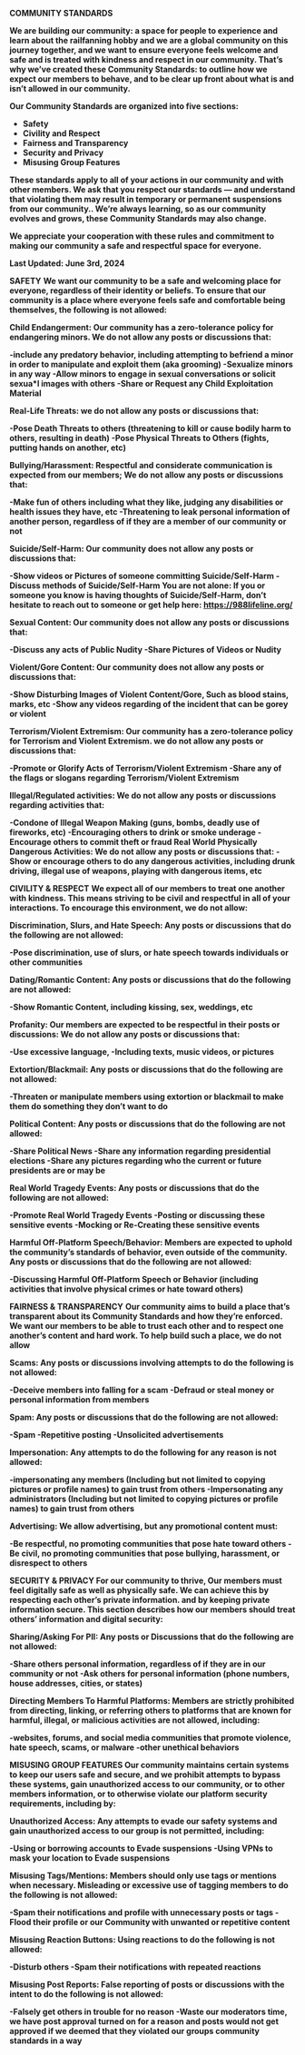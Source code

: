 **COMMUNITY STANDARDS**

**We are building our community: a space for people to experience and learn about the railfanning hobby and we are a global community on this journey together, and we want to ensure everyone feels welcome and safe and is treated with kindness and respect in our community. That’s why we’ve created these Community Standards: to outline how we expect our members to behave, and to be clear up front about what is and isn’t allowed in our community.**

**Our Community Standards are organized into five sections:**

* **Safety**
* **Civility and Respect**
* **Fairness and Transparency**
* **Security and Privacy**
* **Misusing Group Features**

**These standards apply to all of your actions in our community and with other members. We ask that you respect our standards — and understand that violating them may result in temporary or permanent suspensions from our community.. We’re always learning, so as our community evolves and grows, these Community Standards may also change.**

**We appreciate your cooperation with these rules and commitment to making our community a safe and respectful space for everyone.**

**Last Updated: June 3rd, 2024**
                                            
**SAFETY**
**We want our community to be a safe and welcoming place for everyone, regardless of their identity or beliefs. To ensure that our community is a place where everyone feels safe and comfortable being themselves, the following is not allowed:**

**Child Endangerment: Our community has a zero-tolerance policy for endangering minors. We do not allow any posts or discussions that:**

**-include any predatory behavior, including attempting to befriend a minor in order to manipulate and exploit them (aka grooming)
-Sexualize minors in any way
-Allow minors to engage in sexual conversations or solicit sexua*l images with others
-Share or Request any Child Exploitation Material**
 
**Real-Life Threats: we do not allow any posts or discussions that:**

**-Pose Death Threats to others (threatening to kill or cause bodily harm to others, resulting in death)
-Pose Physical Threats to Others (fights, putting hands on another, etc)**

**Bullying/Harassment: Respectful and considerate communication is expected from our members; We do not allow any posts or discussions that:**

**-Make fun of others including what they like, judging any disabilities or health issues they have, etc
-Threatening to leak personal information of another person, regardless of if they are a member of our community or not**

**Suicide/Self-Harm: Our community does not allow any posts or discussions that:**

**-Show videos or Pictures of someone committing Suicide/Self-Harm
-Discuss methods of Suicide/Self-Harm
You are not alone: If you or someone you know is having thoughts of Suicide/Self-Harm, don’t hesitate to reach out to someone or get help here: https://988lifeline.org/**

**Sexual Content: Our community does not allow any posts or discussions that:**

**-Discuss any acts of Public Nudity
-Share Pictures of Videos or Nudity**

**Violent/Gore Content: Our community does not allow any posts or discussions that:**

**-Show Disturbing Images of Violent Content/Gore, Such as blood stains, marks, etc
-Show any videos regarding of the incident that can be gorey or violent**

**Terrorism/Violent Extremism: Our community has a zero-tolerance policy for Terrorism and Violent Extremism. we do not allow any posts or discussions that:**

**-Promote or Glorify Acts of Terrorism/Violent Extremism
-Share any of the flags or slogans regarding Terrorism/Violent Extremism**

**Illegal/Regulated activities: We do not allow any posts or discussions regarding activities that:**

**-Condone of Illegal Weapon Making (guns, bombs, deadly use of fireworks, etc)
-Encouraging others to drink or smoke underage
-Encourage others to commit theft or fraud
Real World Physically Dangerous Activities: We do not allow any posts or discussions that:
-Show or encourage others to do any dangerous activities, including drunk driving, illegal use of weapons, playing with dangerous items, etc**

**CIVILITY & RESPECT**
**We expect all of our members to treat one another with kindness. This means striving to be civil and respectful in all of your interactions. To encourage this environment, we do not allow:**

**Discrimination, Slurs, and Hate Speech: Any posts or discussions that do the following are not allowed:**

**-Pose discrimination, use of slurs, or hate speech towards individuals or other communities**

**Dating/Romantic Content: Any posts or discussions that do the following are not allowed:**

**-Show Romantic Content, including kissing, sex, weddings, etc**

**Profanity: Our members are expected to be respectful in their posts or discussions: We do not allow any posts or discussions that:**

**-Use excessive language,
-Including texts, music videos, or pictures**

**Extortion/Blackmail: Any posts or discussions that do the following are not allowed:**

**-Threaten or manipulate members using extortion or blackmail to make them do something they don’t want to do**

**Political Content: Any posts or discussions that do the following are not allowed:**

**-Share Political News
-Share any information regarding presidential elections
-Share any pictures regarding who the current or future presidents are or may be**

**Real World Tragedy Events: Any posts or discussions that do the following are not allowed:**

**-Promote Real World Tragedy Events
-Posting or discussing these sensitive events
-Mocking or Re-Creating these sensitive events**

**Harmful Off-Platform Speech/Behavior: Members are expected to uphold the community’s standards of behavior, even outside of the community. Any posts or discussions that do the following are not allowed:**

**-Discussing Harmful Off-Platform Speech or Behavior (including activities that involve physical crimes or hate toward others)**

**FAIRNESS & TRANSPARENCY**
**Our community aims to build a place that’s transparent about its Community Standards and how they’re enforced. We want our members to be able to trust each other and to respect one another’s content and hard work. To help build such a place, we do not allow**

**Scams: Any posts or discussions involving attempts to do the following is not allowed:**

**-Deceive members into falling for a scam
-Defraud or steal money or personal information from members**
 
**Spam: Any posts or discussions that do the following are not allowed:**

**-Spam
-Repetitive posting
-Unsolicited advertisements**
 
**Impersonation: Any attempts to do the following for any reason is not allowed:**

**-impersonating any members (Including but not limited to copying pictures or profile names) to gain trust from others
-Impersonating any administrators (Including but not limited to copying pictures or profile names) to gain trust from others**
 
**Advertising: We allow advertising, but any promotional content must:**

**-Be respectful, no promoting communities that pose hate toward others
-Be civil, no promoting communities that pose bullying, harassment, or disrespect to others**

**SECURITY & PRIVACY
For our community to thrive, Our members must feel digitally safe as well as physically safe. We can achieve this by respecting each other’s private information. and by keeping private information secure. This section describes how our members should treat others’ information and digital security:**

**Sharing/Asking For PII: Any posts or Discussions that do the following are not allowed:**

**-Share others personal information, regardless of if they are in our community or not
-Ask others for personal information (phone numbers, house addresses, cities, or states)**

**Directing Members To Harmful Platforms: Members are strictly prohibited from directing, linking, or referring others to platforms that are known for harmful, illegal, or malicious activities are not allowed, including:**

**-websites, forums, and social media communities that promote violence, hate speech, scams, or malware
-other unethical behaviors**

**MISUSING GROUP FEATURES
Our community maintains certain systems to keep our users safe and secure, and we prohibit attempts to bypass these systems, gain unauthorized access to our community, or to other members information, or to otherwise violate our platform security requirements, including by:**

**Unauthorized Access: Any attempts to evade our safety systems and gain unauthorized access to our group is not permitted, including:**

**-Using or borrowing accounts to Evade suspensions
-Using VPNs to mask your location to Evade suspensions**

**Misusing Tags/Mentions: Members should only use tags or mentions when necessary. Misleading or excessive use of tagging members to do the following is not allowed:**

**-Spam their notifications and profile with unnecessary posts or tags
-Flood their profile or our Community with unwanted or repetitive content**

**Misusing Reaction Buttons: Using reactions to do the following is not allowed:**

**-Disturb others
-Spam their notifications with repeated reactions**
 
**Misusing Post Reports: False reporting of posts or discussions with the intent to do the following is not allowed:**

**-Falsely get others in trouble for no reason
-Waste our moderators time, we have post approval turned on for a reason and posts would not get approved if we deemed that they violated our groups community standards in a way**
